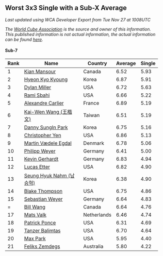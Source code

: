 ## Worst 3x3 Single with a Sub-X Average

*Last updated using WCA Developer Export from Tue Nov 27 at 1008UTC*

*The [World Cube Association](https://www.worldcubeassociation.org) is the source and owner of this information. This published information is not actual information, the actual information can be found [here](https://www.worldcubeassociation.org/results).*

#### Sub-7

|Rank|Name|Country|Average|Single|  
|--|--|--|--|--|  
|1|[Kian Mansour](https://www.worldcubeassociation.org/persons/2015MANS03)|Canada|6.52|5.93|  
|2|[Hyeon Kyo Kyoung](https://www.worldcubeassociation.org/persons/2013KYOU01)|Korea|6.87|5.91|  
|3|[Dylan Miller](https://www.worldcubeassociation.org/persons/2015MILL01)|USA|6.72|5.63|  
|4|[Rami Sbahi](https://www.worldcubeassociation.org/persons/2011SBAH01)|USA|6.66|5.22|  
|5|[Alexandre Carlier](https://www.worldcubeassociation.org/persons/2012CARL03)|France|6.89|5.19|  
|6|[Kai-Wen Wang (王楷文)](https://www.worldcubeassociation.org/persons/2015WANG09)|Taiwan|6.51|5.19|  
|7|[Danny SungIn Park](https://www.worldcubeassociation.org/persons/2015PARK13)|Korea|6.75|5.16|  
|8|[Christopher Yen](https://www.worldcubeassociation.org/persons/2016YENC01)|USA|6.86|5.13|  
|9|[Martin Vædele Egdal](https://www.worldcubeassociation.org/persons/2013EGDA02)|Denmark|6.78|5.06|  
|10|[Philipp Weyer](https://www.worldcubeassociation.org/persons/2010WEYE01)|Germany|6.41|5.00|  
|11|[Kevin Gerhardt](https://www.worldcubeassociation.org/persons/2013GERH01)|Germany|6.83|4.94|  
|12|[Lucas Etter](https://www.worldcubeassociation.org/persons/2011ETTE01)|USA|6.82|4.90|  
|13|[Seung Hyuk Nahm (남승혁)](https://www.worldcubeassociation.org/persons/2013NAHM01)|Korea|6.38|4.90|  
|14|[Blake Thompson](https://www.worldcubeassociation.org/persons/2010THOM03)|USA|6.75|4.86|  
|15|[Sebastian Weyer](https://www.worldcubeassociation.org/persons/2010WEYE02)|Germany|6.64|4.83|  
|=|[Bill Wang](https://www.worldcubeassociation.org/persons/2010WANG68)|Canada|6.64|4.76|  
|17|[Mats Valk](https://www.worldcubeassociation.org/persons/2007VALK01)|Netherlands|6.46|4.74|  
|18|[Patrick Ponce](https://www.worldcubeassociation.org/persons/2012PONC02)|USA|6.31|4.69|  
|19|[Tanzer Balimtas](https://www.worldcubeassociation.org/persons/2013BALI01)|USA|6.70|4.64|  
|20|[Max Park](https://www.worldcubeassociation.org/persons/2012PARK03)|USA|5.95|4.40|  
|21|[Feliks Zemdegs](https://www.worldcubeassociation.org/persons/2009ZEMD01)|Australia|5.80|4.22|  
